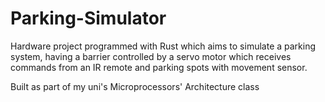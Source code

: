 # Parking-Simulator
Hardware project programmed with Rust which aims to simulate a parking system, having a barrier controlled by a servo motor which receives commands from an IR remote and parking spots with movement sensor. 

Built as part of my uni's Microprocessors' Architecture class
